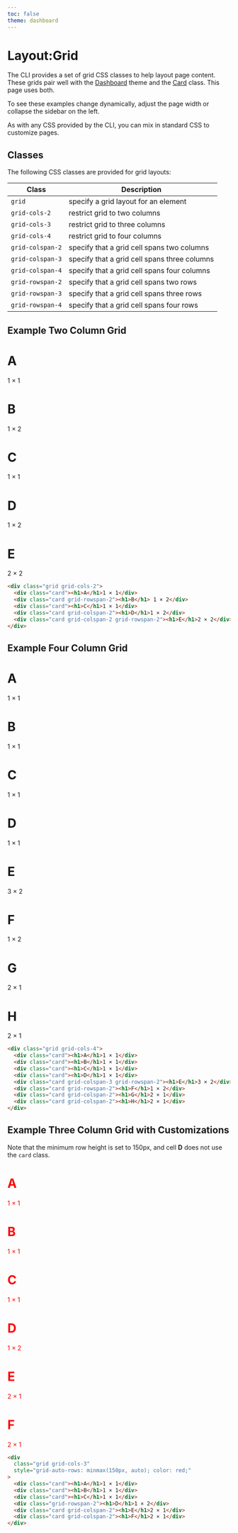 ```yaml
---
toc: false
theme: dashboard
---
```


# Layout:Grid

The CLI provides a set of grid CSS classes to help layout page content. These grids pair well with the [Dashboard](./themes#dashboard) theme and the [Card](./card) class. This page uses both.

To see these examples change dynamically, adjust the page width or collapse the sidebar on the left.

As with any CSS provided by the CLI, you can mix in standard CSS to customize pages.

## Classes

The following CSS classes are provided for grid layouts:

Class            | Description
---------------- | ------------
`grid`           | specify a grid layout for an element
`grid-cols-2`    | restrict grid to two columns
`grid-cols-3`    | restrict grid to three columns
`grid-cols-4`    | restrict grid to four columns
`grid-colspan-2` | specify that a grid cell spans two columns
`grid-colspan-3` | specify that a grid cell spans three columns
`grid-colspan-4` | specify that a grid cell spans four columns
`grid-rowspan-2` | specify that a grid cell spans two rows
`grid-rowspan-3` | specify that a grid cell spans three rows
`grid-rowspan-4` | specify that a grid cell spans four rows


## Example Two Column Grid

<div class="grid grid-cols-2">
  <div class="card"><h1>A</h1>1 × 1</div>
  <div class="card grid-rowspan-2"><h1>B</h1> 1 × 2</div>
  <div class="card"><h1>C</h1>1 × 1</div>
  <div class="card grid-colspan-2"><h1>D</h1>1 × 2</div>
  <div class="card grid-colspan-2 grid-rowspan-2"><h1>E</h1>2 × 2</div>
</div>

```html run=false
<div class="grid grid-cols-2">
  <div class="card"><h1>A</h1>1 × 1</div>
  <div class="card grid-rowspan-2"><h1>B</h1> 1 × 2</div>
  <div class="card"><h1>C</h1>1 × 1</div>
  <div class="card grid-colspan-2"><h1>D</h1>1 × 2</div>
  <div class="card grid-colspan-2 grid-rowspan-2"><h1>E</h1>2 × 2</div>
</div>
```

## Example Four Column Grid

<div class="grid grid-cols-4">
  <div class="card"><h1>A</h1>1 × 1</div>
  <div class="card"><h1>B</h1>1 × 1</div>
  <div class="card"><h1>C</h1>1 × 1</div>
  <div class="card"><h1>D</h1>1 × 1</div>
  <div class="card grid-colspan-3 grid-rowspan-2"><h1>E</h1>3 × 2</div>
  <div class="card grid-rowspan-2"><h1>F</h1>1 × 2</div>
  <div class="card grid-colspan-2"><h1>G</h1>2 × 1</div>
  <div class="card grid-colspan-2"><h1>H</h1>2 × 1</div>
</div>

```html run=false
<div class="grid grid-cols-4">
  <div class="card"><h1>A</h1>1 × 1</div>
  <div class="card"><h1>B</h1>1 × 1</div>
  <div class="card"><h1>C</h1>1 × 1</div>
  <div class="card"><h1>D</h1>1 × 1</div>
  <div class="card grid-colspan-3 grid-rowspan-2"><h1>E</h1>3 × 2</div>
  <div class="card grid-rowspan-2"><h1>F</h1>1 × 2</div>
  <div class="card grid-colspan-2"><h1>G</h1>2 × 1</div>
  <div class="card grid-colspan-2"><h1>H</h1>2 × 1</div>
</div>
```

## Example Three Column Grid with Customizations

Note that the minimum row height is set to 150px, and cell **D** does not use the `card` class.

<div
  class="grid grid-cols-3"
  style="grid-auto-rows: minmax(150px, auto); color: red;"
>
  <div class="card"><h1>A</h1>1 × 1</div>
  <div class="card"><h1>B</h1>1 × 1</div>
  <div class="card"><h1>C</h1>1 × 1</div>
  <div class="grid-rowspan-2"><h1>D</h1>1 × 2</div>
  <div class="card grid-colspan-2"><h1>E</h1>2 × 1</div>
  <div class="card grid-colspan-2"><h1>F</h1>2 × 1</div>
</div>

```html run=false
<div
  class="grid grid-cols-3"
  style="grid-auto-rows: minmax(150px, auto); color: red;"
>
  <div class="card"><h1>A</h1>1 × 1</div>
  <div class="card"><h1>B</h1>1 × 1</div>
  <div class="card"><h1>C</h1>1 × 1</div>
  <div class="grid-rowspan-2"><h1>D</h1>1 × 2</div>
  <div class="card grid-colspan-2"><h1>E</h1>2 × 1</div>
  <div class="card grid-colspan-2"><h1>F</h1>2 × 1</div>
</div>
```
